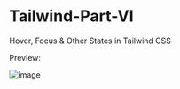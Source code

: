 # Tailwind-Part-VI
Hover, Focus &amp; Other States in Tailwind CSS

 Preview:
 
 ![image](https://user-images.githubusercontent.com/15225177/223698981-396986ae-e80a-47b6-8315-bf9f2811b018.png)
